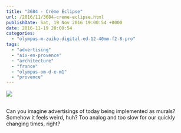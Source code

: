 ```yaml
---
title: "3684 - Crème Éclipse"
url: /2016/11/3684-creme-eclipse.html
publishDate: Sat, 19 Nov 2016 19:00:54 +0000
date: 2016-11-19 20:00:54
categories: 
  - "olympus-m-zuiko-digital-ed-12-40mm-f2-8-pro"
tags: 
  - "advertising"
  - "aix-en-provence"
  - "architecture"
  - "france"
  - "olympus-om-d-e-m1"
  - "provence"
---
```

<div class="container">
<div class="center"><a target="_blank" href="https://d25zfm9zpd7gm5.cloudfront.net/1200x1200/2016/20160621_204429_lr.jpg"><img class="webfeedsFeaturedVisual" src="https://d25zfm9zpd7gm5.cloudfront.net/0600x0600/2016/20160621_204429_lr.jpg" /></a></div>
</div>
<br />

Can you imagine advertisings of today being implemented as murals? Somehow it feels weird, huh? Too analog and too slow for our quickly changing times, right?
